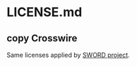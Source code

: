 # LICENSE.md

## copy Crosswire

Same licenses applied by [SWORD project](https://www.crosswire.org/sword/index.jsp).
